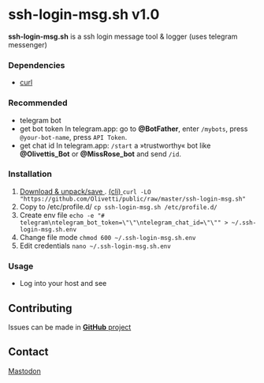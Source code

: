 # ssh-login-msg.sh v1.0
**ssh-login-msg.sh** is a ssh login message tool & logger (uses telegram messenger)

### Dependencies
- [curl](https://github.com/curl/curl)

### Recommended

- telegram bot
- get bot token	      In telegram.app: go to **@BotFather**, enter `/mybots`, press `@your-bot-name`, press `API Token`.
- get chat id	      In telegram.app: `/start` a »trustworthy« bot like **@Olivettis_Bot** or **@MissRose_bot** and send `/id`.

### Installation
1. [Download & unpack/save ](https://github.com/Olivetti/public/raw/master/ssh-login-msg.sh)
.  [(cli)                  ](#) `curl -LO "https://github.com/Olivetti/public/raw/master/ssh-login-msg.sh"`
2. Copy to /etc/profile.d/ `cp ssh-login-msg.sh /etc/profile.d/`
3. Create env file	   `echo -e "# telegram\ntelegram_bot_token=\"\"\ntelegram_chat_id=\"\"" > ~/.ssh-login-msg.sh.env`
4. Change file mode	   `chmod 600 ~/.ssh-login-msg.sh.env`
5. Edit credentials	   `nano ~/.ssh-login-msg.sh.env`

### Usage
- Log into your host and see

## Contributing
Issues can be made in [**GitHub** project](https://github.com/Olivetti/public)

## Contact
[Mastodon](https://mastodon.social/@Olivetti)
